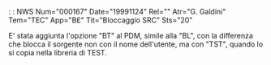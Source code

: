  :  : NWS Num="000167" Date="19991124" Rel="" Atr="G. Galdini" Tem="TEC" App="B£" Tit="Bloccaggio SRC" Sts="20"

E' stata aggiunta l'opzione "BT" al PDM, simile alla "BL", con la differenza che blocca il sorgente
non con il nome dell'utente, ma con "TST", quando lo si copia nella libreria di TEST.


